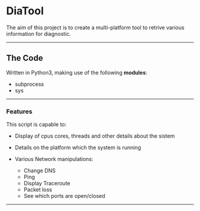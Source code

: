 # DiaTool

The aim of this project is to create a multi-platform tool to retrive various information for diagnostic.

___

## The Code

Written in Python3, making use of the following **modules**:

- subprocess
- sys
___

### Features

This script is capable to:

- Display of cpus cores, threads and other details about the sistem
- Details on the platform which the system is running
- Various Network manipulations:

  - Change DNS
  - Ping
  - Display Traceroute
  - Packet loss
  - See which ports are open/closed 
  
---
